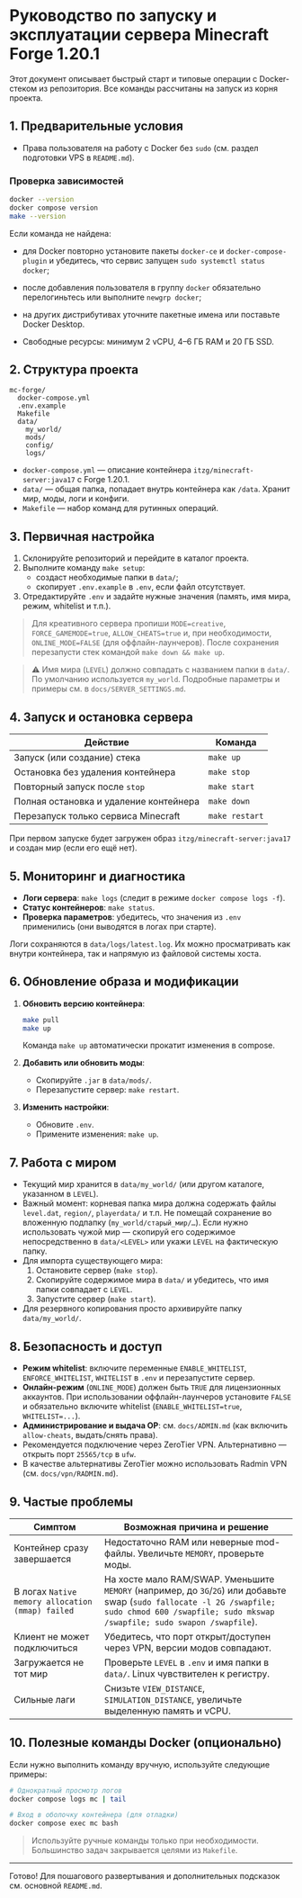 # Руководство по запуску и эксплуатации сервера Minecraft Forge 1.20.1

Этот документ описывает быстрый старт и типовые операции с Docker-стеком из репозитория. Все команды рассчитаны на запуск из корня проекта.

## 1. Предварительные условия

- Права пользователя на работу с Docker без `sudo` (см. раздел подготовки VPS в `README.md`).
### Проверка зависимостей

```bash
docker --version
docker compose version
make --version
```

Если команда не найдена:
- для Docker повторно установите пакеты `docker-ce` и `docker-compose-plugin` и убедитесь, что сервис запущен `sudo systemctl status docker`;
- после добавления пользователя в группу `docker` обязательно перелогиньтесь или выполните `newgrp docker`;
- на других дистрибутивах уточните пакетные имена или поставьте Docker Desktop.

- Свободные ресурсы: минимум 2 vCPU, 4–6 ГБ RAM и 20 ГБ SSD.

## 2. Структура проекта

```
mc-forge/
  docker-compose.yml
  .env.example
  Makefile
  data/
    my_world/
    mods/
    config/
    logs/
```

- `docker-compose.yml` — описание контейнера `itzg/minecraft-server:java17` c Forge 1.20.1.
- `data/` — общая папка, попадает внутрь контейнера как `/data`. Хранит мир, моды, логи и конфиги.
- `Makefile` — набор команд для рутинных операций.

## 3. Первичная настройка

1. Склонируйте репозиторий и перейдите в каталог проекта.
2. Выполните команду `make setup`:
   - создаст необходимые папки в `data/`;
   - скопирует `.env.example` в `.env`, если файл отсутствует.
3. Отредактируйте `.env` и задайте нужные значения (память, имя мира, режим, whitelist и т.п.).

> Для креативного сервера пропиши `MODE=creative`, `FORCE_GAMEMODE=true`, `ALLOW_CHEATS=true` и, при необходимости, `ONLINE_MODE=FALSE` (для оффлайн-лаунчеров). После сохранения перезапусти стек командой `make down && make up`.

> ⚠️ Имя мира (`LEVEL`) должно совпадать с названием папки в `data/`. По умолчанию используется `my_world`.
> Подробные параметры и примеры см. в `docs/SERVER_SETTINGS.md`.

## 4. Запуск и остановка сервера

| Действие | Команда |
|----------|---------|
| Запуск (или создание) стека | `make up` |
| Остановка без удаления контейнера | `make stop` |
| Повторный запуск после `stop` | `make start` |
| Полная остановка и удаление контейнера | `make down` |
| Перезапуск только сервиса Minecraft | `make restart` |

При первом запуске будет загружен образ `itzg/minecraft-server:java17` и создан мир (если его ещё нет).

## 5. Мониторинг и диагностика

- **Логи сервера**: `make logs` (следит в режиме `docker compose logs -f`).
- **Статус контейнеров**: `make status`.
- **Проверка параметров**: убедитесь, что значения из `.env` применились (они выводятся в логах при старте).

Логи сохраняются в `data/logs/latest.log`. Их можно просматривать как внутри контейнера, так и напрямую из файловой системы хоста.

## 6. Обновление образа и модификации

1. **Обновить версию контейнера**:
   ```bash
   make pull
   make up
   ```
   Команда `make up` автоматически прокатит изменения в compose.

2. **Добавить или обновить моды**:
   - Скопируйте `.jar` в `data/mods/`.
   - Перезапустите сервер: `make restart`.

3. **Изменить настройки**:
   - Обновите `.env`.
   - Примените изменения: `make up`.

## 7. Работа с миром

- Текущий мир хранится в `data/my_world/` (или другом каталоге, указанном в `LEVEL`).
- Важный момент: корневая папка мира должна содержать файлы `level.dat`, `region/`, `playerdata/` и т.п. Не помещай сохранение во вложенную подпапку (`my_world/старый_мир/…`). Если нужно использовать чужой мир — скопируй его содержимое непосредственно в `data/<LEVEL>` или укажи `LEVEL` на фактическую папку.
- Для импорта существующего мира:
  1. Остановите сервер (`make stop`).
   2. Скопируйте содержимое мира в `data/` и убедитесь, что имя папки совпадает с `LEVEL`.
  3. Запустите сервер (`make start`).
- Для резервного копирования просто архивируйте папку `data/my_world/`.

## 8. Безопасность и доступ

- **Режим whitelist**: включите переменные `ENABLE_WHITELIST`, `ENFORCE_WHITELIST`, `WHITELIST` в `.env` и перезапустите сервер.
- **Онлайн-режим** (`ONLINE_MODE`) должен быть `TRUE` для лицензионных аккаунтов. При использовании оффлайн-лаунчеров установите `FALSE` и обязательно включите whitelist (`ENABLE_WHITELIST=true`, `WHITELIST=...`).
- **Администрирование и выдача OP**: см. `docs/ADMIN.md` (как включить `allow-cheats`, выдать/снять права).
- Рекомендуется подключение через ZeroTier VPN. Альтернативно — открыть порт `25565/tcp` в `ufw`.
- В качестве альтернативы ZeroTier можно использовать Radmin VPN (см. `docs/vpn/RADMIN.md`).

## 9. Частые проблемы

| Симптом | Возможная причина и решение |
|---------|-----------------------------|
| Контейнер сразу завершается | Недостаточно RAM или неверные mod-файлы. Увеличьте `MEMORY`, проверьте моды. |
| В логах `Native memory allocation (mmap) failed` | На хосте мало RAM/SWAP. Уменьшите `MEMORY` (например, до `3G`/`2G`) или добавьте swap (`sudo fallocate -l 2G /swapfile; sudo chmod 600 /swapfile; sudo mkswap /swapfile; sudo swapon /swapfile`). |
| Клиент не может подключиться | Убедитесь, что порт открыт/доступен через VPN, версии модов совпадают. |
| Загружается не тот мир | Проверьте `LEVEL` в `.env` и имя папки в `data/`. Linux чувствителен к регистру. |
| Сильные лаги | Снизьте `VIEW_DISTANCE`, `SIMULATION_DISTANCE`, увеличьте выделенную память и vCPU. |

## 10. Полезные команды Docker (опционально)

Если нужно выполнить команду вручную, используйте следующие примеры:

```bash
# Однократный просмотр логов
docker compose logs mc | tail

# Вход в оболочку контейнера (для отладки)
docker compose exec mc bash
```

> Используйте ручные команды только при необходимости. Большинство задач закрывается целями из `Makefile`.

---

Готово! Для пошагового развертывания и дополнительных подсказок см. основной `README.md`.
